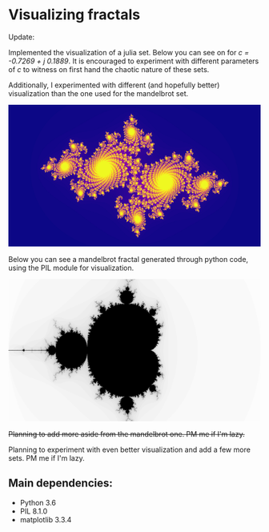 # Visualizing fractals

Update:

Implemented the visualization of a julia set. Below you can see on for *c = -0.7269 + j 0.1889*. 
It is encouraged to experiment with different parameters of *c* to witness on first hand the 
chaotic nature of these sets.

Additionally, I experimented with different (and hopefully better) visualization than the one used
for the mandelbrot set.

![mandelbrot](https://github.com/AlexMetsai/fractals/blob/main/output/julia_c_=_-0.7269_i0.1889_small.png?raw=true)

Below you can see a mandelbrot fractal generated through python code, using the PIL module for visualization.

![mandelbrot](https://github.com/AlexMetsai/fractals/blob/main/output/mandelbrot_fractal_960_540.png?raw=true)

~~Planning to add more aside from the mandelbrot one. PM me if I'm lazy.~~

Planning to experiment with even better visualization and add a few more sets. PM me if I'm lazy.

## Main dependencies:

- Python 3.6
- PIL 8.1.0
- matplotlib 3.3.4
